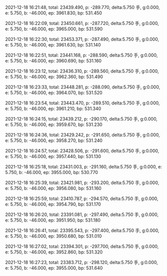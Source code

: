 2021-12-18 16:21:48, total: 23439.490, p: -289.770, delta:5.750 手, g:0.000, e: 5.750, b: -46.000, ep: 3961.830, bp: 531.450

2021-12-18 16:22:09, total: 23450.661, p: -287.720, delta:5.750 手, g:0.000, e: 5.750, b: -46.000, ep: 3965.000, bp: 531.590

2021-12-18 16:22:30, total: 23453.371, p: -287.490, delta:5.750 手, g:0.000, e: 5.750, b: -46.000, ep: 3961.630, bp: 531.140

2021-12-18 16:22:51, total: 23441.168, p: -288.590, delta:5.750 手, g:0.000, e: 5.750, b: -46.000, ep: 3960.690, bp: 531.160

2021-12-18 16:23:12, total: 23436.310, p: -289.560, delta:5.750 手, g:0.000, e: 5.750, b: -46.000, ep: 3962.360, bp: 531.490

2021-12-18 16:23:33, total: 23448.281, p: -288.090, delta:5.750 手, g:0.000, e: 5.750, b: -46.000, ep: 3964.070, bp: 531.520

2021-12-18 16:23:54, total: 23443.470, p: -289.510, delta:5.750 手, g:0.000, e: 5.750, b: -46.000, ep: 3961.210, bp: 531.340

2021-12-18 16:24:15, total: 23439.212, p: -290.170, delta:5.750 手, g:0.000, e: 5.750, b: -46.000, ep: 3959.670, bp: 531.230

2021-12-18 16:24:36, total: 23429.242, p: -291.650, delta:5.750 手, g:0.000, e: 5.750, b: -46.000, ep: 3958.270, bp: 531.240

2021-12-18 16:24:57, total: 23428.506, p: -291.600, delta:5.750 手, g:0.000, e: 5.750, b: -46.000, ep: 3957.440, bp: 531.130

2021-12-18 16:25:18, total: 23431.003, p: -291.160, delta:5.750 手, g:0.000, e: 5.750, b: -46.000, ep: 3955.000, bp: 530.770

2021-12-18 16:25:39, total: 23421.981, p: -293.200, delta:5.750 手, g:0.000, e: 5.750, b: -46.000, ep: 3956.080, bp: 531.160

2021-12-18 16:25:59, total: 23410.787, p: -294.570, delta:5.750 手, g:0.000, e: 5.750, b: -46.000, ep: 3954.790, bp: 531.170

2021-12-18 16:26:20, total: 23391.081, p: -297.490, delta:5.750 手, g:0.000, e: 5.750, b: -46.000, ep: 3951.950, bp: 531.180

2021-12-18 16:26:41, total: 23395.543, p: -297.400, delta:5.750 手, g:0.000, e: 5.750, b: -46.000, ep: 3950.680, bp: 531.010

2021-12-18 16:27:02, total: 23394.301, p: -297.700, delta:5.750 手, g:0.000, e: 5.750, b: -46.000, ep: 3952.860, bp: 531.320

2021-12-18 16:27:23, total: 23383.712, p: -298.120, delta:5.750 手, g:0.000, e: 5.750, b: -46.000, ep: 3955.000, bp: 531.640